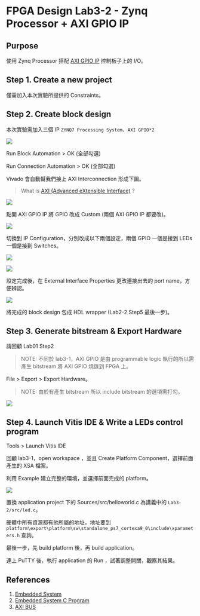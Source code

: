 # FPGA Design Lab3-2 - Zynq Processor + AXI GPIO IP
## Purpose
使用 Zynq Processor 搭配 [AXI GPIO IP](https://xilinx.github.io/embeddedsw.github.io/gpio/doc/html/api/index.html) 控制板子上的 I/O。
## Step 1. Create a new project
僅需加入本次實驗所提供的 Constraints。
## Step 2. Create block design
本次實驗需加入三個 IP `ZYNQ7 Processing System`、`AXI GPIO*2`

![](images/create_block_design_24.jpg)

Run Block Automation > OK (全部勾選)

Run Connection Automation > OK (全部勾選)

Vivado 會自動幫我們接上 AXI Interconnection 形成下圖。

>What is [AXI (Advanced eXtensible Interface)](https://www.xilinx.com/products/intellectual-property/axi.html) ?

![](images/block_design_done_24.jpg)

點開 AXI GPIO IP 將 GPIO 改成 Custom (兩個 AXI GPIO IP 都要改)。

![](images/gpio_custom_24.jpg)

切換到 IP Configuration，分別改成以下兩個設定，兩個 GPIO 一個是接到 LEDs 一個是接到 Switches。


![](images/ip1_conf_24.jpg)

![](images/ip2_conf_24.jpg)

設定完成後，在 External Interface Properties 更改連接出去的 port name，方便辨認。

![](images/gpio_name_24.jpg)

將完成的 block design 包成 HDL wrapper (Lab2-2 Step5 最後一步)。

## Step 3. Generate bitstream & Export Hardware
請回顧 Lab01 Step2

>NOTE: 不同於 lab3-1，AXI GPIO 是由 programmable logic 執行的所以需產生 bitstream 將 AXI GPIO 燒錄到 FPGA 上。

File > Export > Export Hardware。
>NOTE: 由於有產生 bitstream 所以 include bitstream 的選項需打勾。

![](images/include_bitstream_24.jpg)

## Step 4. Launch Vitis IDE & Write a LEDs control program
Tools > Launch Vitis IDE

回顧 lab3-1，open workspace ，並且 Create Platform Component，選擇前面產生的 XSA 檔案。

利用 Example 建立完整的環境，並選擇前面完成的 platform。

![](images/create_application_24.jpg)

置換 application project 下的 Sources/src/helloworld.c 為講義中的 `Lab3-2/src/led.c`。

硬體中所有資源都有他所屬的地址，地址要到 `platform\export\platform\sw\standalone_ps7_cortexa9_0\include\xparameters.h` 查詢。

<!-- ![](images/gpio_address_24.jpg) -->

<!-- 因為這個 lab 需要 include bitstream，所以需要更改 application/Settings/launch.json 中的 Initialization file -->

最後一步，先 build platform 後，再 build application。

連上 PuTTY 後，執行 application 的 Run ，試著調整開關，觀察其結果。 

## References
 1. [Embedded System](https://zh.wikipedia.org/wiki/%E5%B5%8C%E5%85%A5%E5%BC%8F%E7%B3%BB%E7%BB%9F)
 2. [Embedded System C Program](http://stenlyho.blogspot.com/2007/04/c_03.html)
 3. [AXI BUS](https://www.twblogs.net/a/5b8cb90d2b7177188334d3a7)
